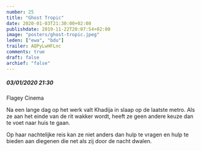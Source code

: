 ```yaml
---
number: 25
title: "Ghost Tropic"
date: 2020-01-03T21:30:00+02:00
publishdate: 2019-11-22T20:07:54+02:00
image: "posters/ghost-tropic.jpeg"
leden: ["ewa", "bdu"]
trailer: AQPyLwHFLnc
comments: true
draft: false
archief: "false"
---
```


##### 03/01/2020 21:30

Flagey Cinema

Na een lange dag op het werk valt Khadija in slaap op de laatste metro. Als ze
aan het einde van de rit wakker wordt, heeft ze geen andere keuze dan te voet
naar huis te gaan.
<!--more-->
Op haar nachtelijke reis kan ze niet anders dan hulp te
vragen en hulp te bieden aan diegenen die net als zij door de nacht dwalen.
